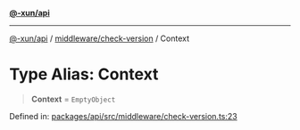 [**@-xun/api**](../../../README.md)

***

[@-xun/api](../../../README.md) / [middleware/check-version](../README.md) / Context

# Type Alias: Context

> **Context** = `EmptyObject`

Defined in: [packages/api/src/middleware/check-version.ts:23](https://github.com/Xunnamius/api-utils/blob/5da7e0f39c76927221d59796ee606e41a5525952/packages/api/src/middleware/check-version.ts#L23)

